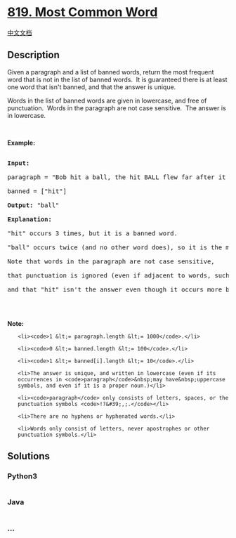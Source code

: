 # [819. Most Common Word](https://leetcode.com/problems/most-common-word)

[中文文档](/solution/0800-0899/0819.Most%20Common%20Word/README.md)

## Description
<p>Given a paragraph&nbsp;and a list of banned words, return the most frequent word that is not in the list of banned words.&nbsp; It is guaranteed there is at least one word that isn&#39;t banned, and that the answer is unique.</p>



<p>Words in the list of banned words are given in lowercase, and free of punctuation.&nbsp; Words in the paragraph are not case sensitive.&nbsp; The answer is in lowercase.</p>



<p>&nbsp;</p>



<p><strong>Example:</strong></p>



<pre>

<strong>Input:</strong> 

paragraph = &quot;Bob hit a ball, the hit BALL flew far after it was hit.&quot;

banned = [&quot;hit&quot;]

<strong>Output:</strong> &quot;ball&quot;

<strong>Explanation:</strong> 

&quot;hit&quot; occurs 3 times, but it is a banned word.

&quot;ball&quot; occurs twice (and no other word does), so it is the most frequent non-banned word in the paragraph. 

Note that words in the paragraph are not case sensitive,

that punctuation is ignored (even if adjacent to words, such as &quot;ball,&quot;), 

and that &quot;hit&quot; isn&#39;t the answer even though it occurs more because it is banned.

</pre>



<p>&nbsp;</p>



<p><strong>Note: </strong></p>



<ul>

	<li><code>1 &lt;= paragraph.length &lt;= 1000</code>.</li>

	<li><code>0 &lt;= banned.length &lt;= 100</code>.</li>

	<li><code>1 &lt;= banned[i].length &lt;= 10</code>.</li>

	<li>The answer is unique, and written in lowercase (even if its occurrences in <code>paragraph</code>&nbsp;may have&nbsp;uppercase symbols, and even if it is a proper noun.)</li>

	<li><code>paragraph</code> only consists of letters, spaces, or the punctuation symbols <code>!?&#39;,;.</code></li>

	<li>There are no hyphens or hyphenated words.</li>

	<li>Words only consist of letters, never apostrophes or other punctuation symbols.</li>

</ul>




## Solutions


<!-- tabs:start -->

### **Python3**

```python

```

### **Java**

```java

```

### **...**
```

```

<!-- tabs:end -->